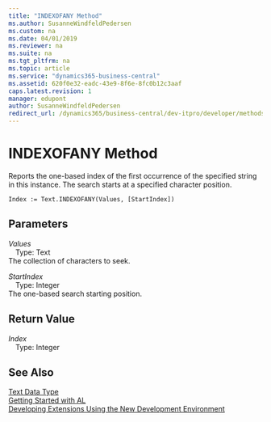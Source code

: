 ```yaml
---
title: "INDEXOFANY Method"
ms.author: SusanneWindfeldPedersen
ms.custom: na
ms.date: 04/01/2019
ms.reviewer: na
ms.suite: na
ms.tgt_pltfrm: na
ms.topic: article
ms.service: "dynamics365-business-central"
ms.assetid: 620f0e32-eadc-43e9-8f6e-8fc0b12c3aaf
caps.latest.revision: 1
manager: edupont
author: SusanneWindfeldPedersen
redirect_url: /dynamics365/business-central/dev-itpro/developer/methods-auto/library
---
```


# INDEXOFANY Method
 Reports the one-based index of the first occurrence of the specified string in this instance. The search starts at a specified character position.  
```  
Index := Text.INDEXOFANY(Values, [StartIndex])  
```  
## Parameters
*Values*    
&emsp;Type: Text  
The collection of characters to seek.  
  
*StartIndex*    
&emsp;Type: Integer  
The one-based search starting position.  
  
## Return Value
*Index*  
&emsp;Type: Integer  
  
## See Also
[Text Data Type](../datatypes/devenv-text-data-type.md)  
[Getting Started with AL](../devenv-get-started.md)  
[Developing Extensions Using the New Development Environment](../devenv-dev-overview.md)  
